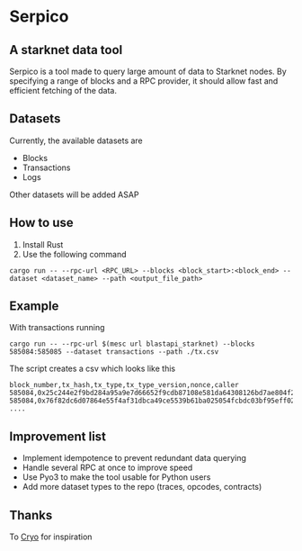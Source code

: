 # Serpico

## A starknet data tool

Serpico is a tool made to query large amount of data to Starknet nodes. By specifying a range of blocks and a RPC provider, it should allow fast and efficient fetching of the data.

## Datasets

Currently, the available datasets are

- Blocks
- Transactions
- Logs

Other datasets will be added ASAP

## How to use

1. Install Rust
2. Use the following command

```
cargo run -- --rpc-url <RPC_URL> --blocks <block_start>:<block_end> --dataset <dataset_name> --path <output_file_path>
```

## Example

With transactions running

```
cargo run -- --rpc-url $(mesc url blastapi_starknet) --blocks 585084:585085 --dataset transactions --path ./tx.csv
```

The script creates a csv which looks like this

```
block_number,tx_hash,tx_type,tx_type_version,nonce,caller
585084,0x25c244e2f9bd284a95a9e7d66652f9cdb87108e581da64308126bd7ae804f2e,Invoke,V1,97,0x26087dfcee2fbfe6148b3251461a1a4056418cc2b5cf51ec5879b80ad038f9f
585084,0x76f82dc6d07864e55f4af31dbca49ce5539b61ba025054fcbdc03bf95eff02f,Invoke,V1,47,0x166864f51dc742d6e3938292d6735bf1ce060d16c26bfa63e5b06ed941ba6ef
....
```

## Improvement list

- Implement idempotence to prevent redundant data querying
- Handle several RPC at once to improve speed
- Use Pyo3 to make the tool usable for Python users
- Add more dataset types to the repo (traces, opcodes, contracts)

## Thanks

To [Cryo](https://github.com/paradigmxyz/cryo) for inspiration
